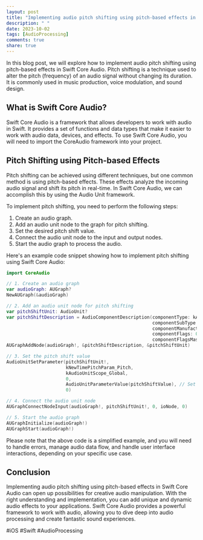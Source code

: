 ```yaml
---
layout: post
title: "Implementing audio pitch shifting using pitch-based effects in Swift Core Audio"
description: " "
date: 2023-10-02
tags: [AudioProcessing]
comments: true
share: true
---
```


In this blog post, we will explore how to implement audio pitch shifting using pitch-based effects in Swift Core Audio. Pitch shifting is a technique used to alter the pitch (frequency) of an audio signal without changing its duration. It is commonly used in music production, voice modulation, and sound design.

## What is Swift Core Audio?

Swift Core Audio is a framework that allows developers to work with audio in Swift. It provides a set of functions and data types that make it easier to work with audio data, devices, and effects. To use Swift Core Audio, you will need to import the CoreAudio framework into your project.

## Pitch Shifting using Pitch-based Effects

Pitch shifting can be achieved using different techniques, but one common method is using pitch-based effects. These effects analyze the incoming audio signal and shift its pitch in real-time. In Swift Core Audio, we can accomplish this by using the Audio Unit framework.

To implement pitch shifting, you need to perform the following steps:

1. Create an audio graph.
2. Add an audio unit node to the graph for pitch shifting.
3. Set the desired pitch shift value.
4. Connect the audio unit node to the input and output nodes.
5. Start the audio graph to process the audio.

Here's an example code snippet showing how to implement pitch shifting using Swift Core Audio:

```swift
import CoreAudio

// 1. Create an audio graph
var audioGraph: AUGraph?
NewAUGraph(&audioGraph)

// 2. Add an audio unit node for pitch shifting
var pitchShiftUnit: AudioUnit?
var pitchShiftDescription = AudioComponentDescription(componentType: kAudioUnitType_Effect,
                                                      componentSubType: kAudioUnitSubType_Pitch,
                                                      componentManufacturer: kAudioUnitManufacturer_Apple,
                                                      componentFlags: 0,
                                                      componentFlagsMask: 0)
AUGraphAddNode(audioGraph!, &pitchShiftDescription, &pitchShiftUnit)

// 3. Set the pitch shift value
AudioUnitSetParameter(pitchShiftUnit!,
                      kNewTimePitchParam_Pitch,
                      kAudioUnitScope_Global,
                      0,
                      AudioUnitParameterValue(pitchShiftValue), // Set the desired pitch shift value
                      0)

// 4. Connect the audio unit node
AUGraphConnectNodeInput(audioGraph!, pitchShiftUnit!, 0, ioNode, 0)

// 5. Start the audio graph
AUGraphInitialize(audioGraph!)
AUGraphStart(audioGraph!)
```

Please note that the above code is a simplified example, and you will need to handle errors, manage audio data flow, and handle user interface interactions, depending on your specific use case.

## Conclusion

Implementing audio pitch shifting using pitch-based effects in Swift Core Audio can open up possibilities for creative audio manipulation. With the right understanding and implementation, you can add unique and dynamic audio effects to your applications. Swift Core Audio provides a powerful framework to work with audio, allowing you to dive deep into audio processing and create fantastic sound experiences.

#iOS #Swift #AudioProcessing